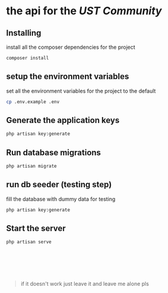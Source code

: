 # the api for the *UST Community*

## Installing

install all the composer dependencies for the project

```bash
composer install
```

## setup the environment variables

set all the environment variables for the project to the default

```bash
cp .env.example .env
```

## Generate the application keys

```bash
php artisan key:generate
```

## Run database migrations

```bash
php artisan migrate
```

## run db seeder (testing step)

fill the database with dummy data for testing

```bash
php artisan key:generate
```

## Start the server

```bash
php artisan serve 
```

<br>
<br>
<br>
<br>

> if it doesn't work just leave it and leave me alone pls
